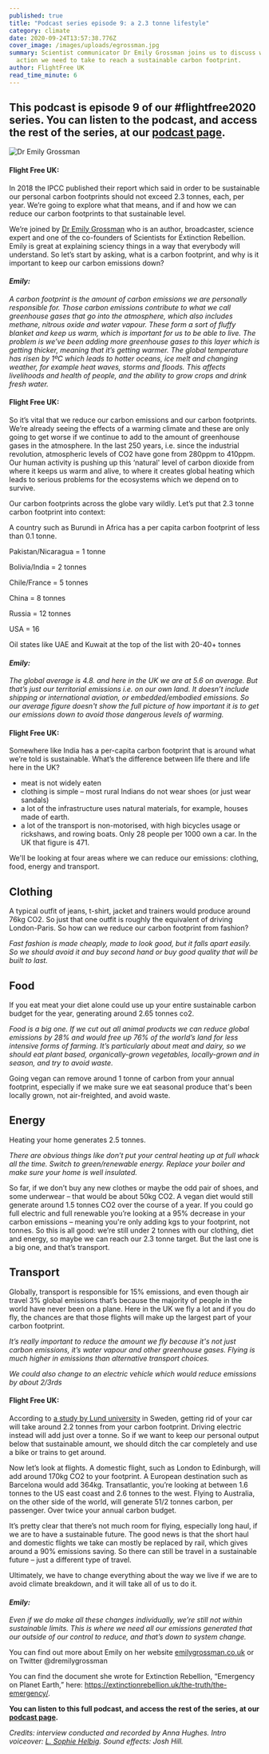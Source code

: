 ```yaml
---
published: true
title: "Podcast series episode 9: a 2.3 tonne lifestyle"
category: climate
date: 2020-09-24T13:57:38.776Z
cover_image: /images/uploads/egrossman.jpg
summary: Scientist communicator Dr Emily Grossman joins us to discuss what
  action we need to take to reach a sustainable carbon footprint. 
author: FlightFree UK
read_time_minute: 6
---
```

## This podcast is episode 9 of our #flightfree2020 series. You can listen to the podcast, and access the rest of the series, at our [podcast page](https://flightfree.co.uk/podcast/).

![Dr Emily Grossman](/images/uploads/egrossman.jpg "Dr Emily Grossman who joins us for our podcast this month")

#### Flight Free UK:

In 2018 the IPCC published their report which said in order to be sustainable our personal carbon footprints should not exceed 2.3 tonnes, each, per year. We’re going to explore what that means, and if and how we can reduce our carbon footprints to that sustainable level.

We’re joined by [Dr Emily Grossman](https://www.emilygrossman.co.uk) who is an author, broadcaster, science expert and one of the co-founders of Scientists for Extinction Rebellion. Emily is great at explaining sciency things in a way that everybody will understand. So let’s start by asking, what is a carbon footprint, and why is it important to keep our carbon emissions down?

#### *Emily:*

*A carbon footprint is the amount of carbon emissions we are personally responsible for. Those carbon emissions contribute to what we call greenhouse gases that go into the atmosphere, which also includes methane, nitrous oxide and water vapour. These form a sort of fluffy blanket and keep us warm, which is important for us to be able to live. The problem is we’ve been adding more greenhouse gases to this layer which is getting thicker, meaning that it’s getting warmer. The global temperature has risen by 1ºC which leads to hotter oceans, ice melt and changing weather, for example heat waves, storms and floods. This affects livelihoods and health of people, and the ability to grow crops and drink fresh water.*

#### Flight Free UK:

So it’s vital that we reduce our carbon emissions and our carbon footprints. We’re already seeing the effects of a warming climate and these are only going to get worse if we continue to add to the amount of greenhouse gases in the atmosphere. In the last 250 years, i.e. since the industrial revolution, atmospheric levels of CO2 have gone from 280ppm to 410ppm. Our human activity is pushing up this ‘natural' level of carbon dioxide from where it keeps us warm and alive, to where it creates global heating which leads to serious problems for the ecosystems which we depend on to survive.

Our carbon footprints across the globe vary wildly. Let’s put that 2.3 tonne carbon footprint into context:

A country such as Burundi in Africa has a per capita carbon footprint of less than 0.1 tonne.

Pakistan/Nicaragua = 1 tonne

Bolivia/India = 2 tonnes

Chile/France = 5 tonnes

China = 8 tonnes

Russia = 12 tonnes

USA = 16

Oil states like UAE and Kuwait at the top of the list with 20-40+ tonnes

#### *Emily:*

*The global average is 4.8. and here in the UK we are at 5.6 on average. But that’s just our territorial emissions i.e. on our own land. It doesn’t include shipping or international aviation, or embedded/embodied emissions. So our average figure doesn't show the full picture of how important it is to get our emissions down to avoid those dangerous levels of warming.*

#### Flight Free UK:

Somewhere like India has a per-capita carbon footprint that is around what we’re told is sustainable. What’s the difference between life there and life here in the UK?

* meat is not widely eaten
* clothing is simple – most rural Indians do not wear shoes (or just wear sandals)
* a lot of the infrastructure uses natural materials, for example, houses made of earth.
* a lot of the transport is non-motorised, with high bicycles usage or rickshaws, and rowing boats. Only 28 people per 1000 own a car. In the UK that figure is 471.

We'll be looking at four areas where we can reduce our emissions: clothing, food, energy and transport.

## Clothing

A typical outfit of jeans, t-shirt, jacket and trainers would produce around 76kg CO2. So just that one outfit is roughly the equivalent of driving London-Paris. So how can we reduce our carbon footprint from fashion?

*Fast fashion is made cheaply, made to look good, but it falls apart easily. So we should avoid it and buy second hand or buy good quality that will be built to last.*

## Food

If you eat meat your diet alone could use up your entire sustainable carbon budget for the year, generating around 2.65 tonnes co2.

*Food is a big one. If we cut out all animal products we can reduce global emissions by 28% and would free up 76% of the world’s land for less intensive forms of farming. It’s particularly about meat and dairy, so we should eat plant based, organically-grown vegetables, locally-grown and in season, and try to avoid waste.*

Going vegan can remove around 1 tonne of carbon from your annual footprint, especially if we make sure we eat seasonal produce that's been locally grown, not air-freighted, and avoid waste.

## Energy

Heating your home generates 2.5 tonnes.

*There are obvious things like don’t put your central heating up at full whack all the time. Switch to green/renewable energy. Replace your boiler and make sure your home is well insulated.*

So far, if we don’t buy any new clothes or maybe the odd pair of shoes, and some underwear – that would be about 50kg CO2. A vegan diet would still generate around 1.5 tonnes CO2 over the course of a year. If you could go full electric and full renewable you’re looking at a 95% decrease in your carbon emissions – meaning you're only adding kgs to your footprint, not tonnes. So this is all good: we’re still under 2 tonnes with our clothing, diet and energy, so maybe we can reach our 2.3 tonne target. But the last one is a big one, and that’s transport.

## Transport

Globally, transport is responsible for 15% emissions, and even though air travel 3% global emissions that’s because the majority of people in the world have never been on a plane. Here in the UK we fly a lot and if you do fly, the chances are that those flights will make up the largest part of your carbon footprint.

*It’s really important to reduce the amount we fly because it's not just carbon emissions, it’s water vapour and other greenhouse gases. Flying is much higher in emissions than alternative transport choices.*

*We could also change to an electric vehicle which would reduce emissions by about 2/3rds*

#### Flight Free UK:

According to [a study by Lund university](https://www.lunduniversity.lu.se/article/four-lifestyle-choices-most-reduce-your-carbon-footprint) in Sweden, getting rid of your car will take around 2.2 tonnes from your carbon footprint. Driving electric instead will add just over a tonne. So if we want to keep our personal output below that sustainable amount, we should ditch the car completely and use a bike or trains to get around.

Now let’s look at flights. A domestic flight, such as London to Edinburgh, will add around 170kg CO2 to your footprint. A European destination such as Barcelona would add 364kg. Transatlantic, you’re looking at between 1.6 tonnes to the US east coast and 2.6 tonnes to the west. Flying to Australia, on the other side of the world, will generate 51/2 tonnes carbon, per passenger. Over twice your annual carbon budget.

It’s pretty clear that there’s not much room for flying, especially long haul, if we are to have a sustainable future. The good news is that the short haul and domestic flights we take can mostly be replaced by rail, which gives around a 90% emissions saving. So there can still be travel in a sustainable future – just a different type of travel.

Ultimately, we have to change everything about the way we live if we are to avoid climate breakdown, and it will take all of us to do it.

#### *Emily:*

*Even if we do make all these changes individually, we’re still not within sustainable limits. This is where we need all our emissions generated that our outside of our control to reduce, and that’s down to system change.*

You can find out more about Emily on her website [emilygrossman.co.uk](http://emilygrossman.co.uk) or on Twitter @dremilygrossman

You can find the document she wrote for Extinction Rebellion, “Emergency on Planet Earth,” here: <https://extinctionrebellion.uk/the-truth/the-emergency/>.

**You can listen to this full podcast, and access the rest of the series, at our [podcast page](https://flightfree.co.uk/podcast/).**

*Credits: interview conducted and recorded by Anna Hughes. Intro voiceover: [L. Sophie Helbig](http://lshelbig.com). Sound effects: Josh Hill.*